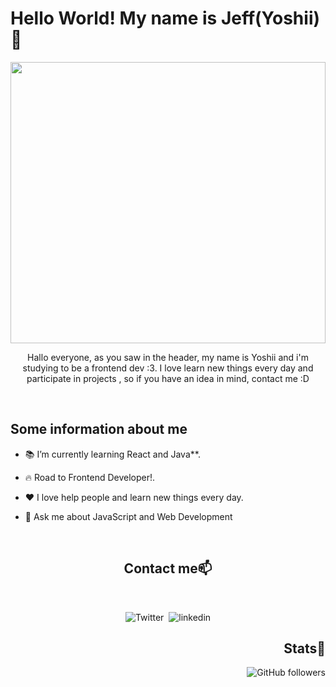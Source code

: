 
<h1>Hello World! My name is Jeff(Yoshii)👋</h1> 
<img src="https://tenor.com/es-US/view/nice-bakuretsu-thumbs-thumbs-up-nice-bakuretsu-gif-13721418.gif" width="100%" height="450px">
<p align="center">Hallo everyone, as you saw in the header, my name is Yoshii and i'm studying to be a frontend dev :3. I love learn new things every day and participate in projects , so if you have an idea in mind, contact me :D</p>
<br>

## Some information about me

- 📚 I’m currently learning React and Java**.

- 🔥 Road to Frontend Developer!.

- ❤  I love help people and learn new things every day.

- 💬 Ask me about JavaScript and Web Development
<br>

<h2 align="center">Contact me📫</h2> 
<br>

<div align="center">

  ![Twitter](https://img.shields.io/twitter/url?style=social&url=https%3A%2F%2Fimg.shields.io%2Ftwitter%2Furl%3Fstyle%3Dsocial%26url%3DiTheYoshii)&nbsp;
  ![linkedin](https://img.shields.io/badge/-linkedin-blue?style=for-the-badge&logo=Linkedin&logoColor=white&link=https://www.linkedin.com/in/jeff-berru/)
</div>

<div align="right">
 
  <h2 align="right">Stats🌱</h2> 
  
  ![GitHub followers](https://img.shields.io/github/followers/YoshiiCoding17?style=social)
  
  
</div>



<!--
**YoshiiCoding17/YoshiiCoding17** is a ✨ _special_ ✨ repository because its `README.md` (this file) appears on your GitHub profile.

-->
